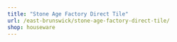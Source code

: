 ```yaml
---
title: "Stone Age Factory Direct Tile"
url: /east-brunswick/stone-age-factory-direct-tile/
shop: houseware
---
```

